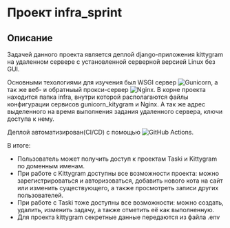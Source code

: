 # Проект infra_sprint
## Описание
Задачей данного проекта является деплой django-приложения kittygram на удаленном сервере с установленной серверной версией Linux без GUI. 

Основными техологиями для изучения был WSGI сервер ![Gunicorn](https://img.shields.io/badge/gunicorn-%298729.svg?style=for-the-badge&logo=gunicorn&logoColor=white), а так же веб- и обратныый прокси-сервер ![Nginx](https://img.shields.io/badge/nginx-%23009639.svg?style=for-the-badge&logo=nginx&logoColor=white&height=10). 
В корне проекта находится папка infra, внутри которой располагаются файлы конфигурации сервисов gunicorn_kitygram и Nginx. А так же адрес выделенного на время выполнения задания удаленного сервера, ключи доступа к нему.

Деплой автоматизирован(CI/CD) с помощью ![GitHub Actions](https://img.shields.io/badge/github%20actions-%232671E5.svg?style=for-the-badge&logo=githubactions&logoColor=white).

В итоге:
- Пользователь может получить доступ к проектам Taski и Kittygram по доменным именам.
- При работе с Kittygram доступны все возможности проекта: можно зарегистрироваться и авторизоваться, добавить нового кота на сайт или изменить существующего, а также просмотреть записи других пользователей.
- При работе с Taski тоже доступны все возможности: можно создать, удалить, изменить задачу, а также отметить её как выполненную.
- Для проекта kittygram секретные данные передаются из файла .env
